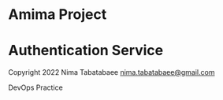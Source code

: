 # Amima Project
# Authentication Service

Copyright 2022 Nima Tabatabaee <nima.tabatabaee@gmail.com>

DevOps Practice


